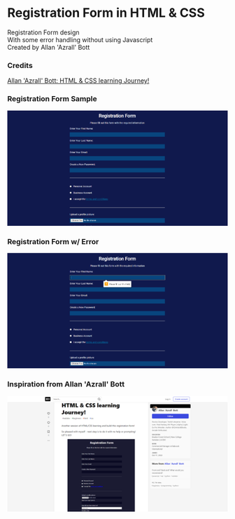 # Registration Form in HTML & CSS

Registration Form design \
With some error handling without using Javascript  
Created by Allan 'Azrall' Bott

### Credits
[Allan 'Azrall' Bott: HTML & CSS learning Journey!](https://dev.to/azrall/html-css-learning-journey-48b8)

### Registration Form Sample
![RegForm](./Regform-sample.png)

### Registration Form w/ Error
![RegFormError](./Regform-error.png)

### Inspiration from Allan 'Azrall' Bott
![RegFormInspiration](./Regform-inspiration.png)